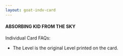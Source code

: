 ```yaml
---
layout: goat-indv-card
---
```

#### ABSORBING KID FROM THE SKY

Individual Card FAQs:

*   The Level is the original Level printed on the card.